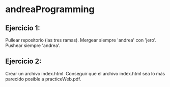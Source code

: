 # andreaProgramming

## Ejercicio 1:
Pullear repositorio (las tres ramas).
Mergear siempre 'andrea' con 'jero'.
Pushear siempre 'andrea'.
## Ejercicio 2:
Crear un archivo index.html.
Conseguir que el archivo index.html sea lo más parecido posible a practiceWeb.pdf.
